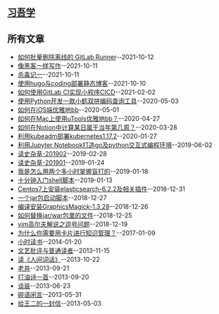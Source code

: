 ## [习吾学](https://xwlearn.com)

## 所有文章
- [如何批量删除离线的 GitLab Runner](https://xwlearn.com/howto-delete-offline-gitlab-runners-in-batches)--2021-10-12
- [像黑客一样写作](https://xwlearn.com/hacker-writer)--2021-10-11
- [杀毒记一](https://xwlearn.com/antivirus1)--2021-10-11
- [使用hugo与coding部署静态博客](https://xwlearn.com/howto-deploy-static-blog-with-hugo-and-coding)--2021-10-10
- [如何使用GitLab CI实现小程序CICD](https://xwlearn.com/howto-achieve-miniprogram-cicd-with-gitlab-ci)--2021-02-02
- [使用Python开发一款小鹤双拼编码查询工具](https://xwlearn.com/howto-quickly-make-a-tool-for-xhup)--2020-05-03
- [如何在iOS端优雅地bb](https://xwlearn.com/howto-graciously-bb-in-ios)--2020-05-01
- [如何在Mac上使用uTools优雅地bb？](https://xwlearn.com/howto-graciously-bb-in-mac)--2020-04-27
- [如何在Notion中计算某日属于当年第几周？](https://xwlearn.com/howto-get-the-week-of-year-in-notion)--2020-03-28
- [利用kubeadm部署kubernetes1.17.2](https://xwlearn.com/how-to-config-k8s-1.17.2-with-kubea)--2020-01-27
- [利用Jupyter Notebook打造go及python交互式编程环境](https://xwlearn.com/how-to-config-go-python-kernel-for-jupyter-notebook)--2019-06-02
- [读史杂草-201902](https://xwlearn.com/history-cards-201902)--2019-02-28
- [读史杂草-201901](https://xwlearn.com/history-cards-201901)--2019-01-24
- [我是怎么用两个多小时掌握盲打的](https://xwlearn.com/how-do-i-master-touch-type-in-two-hours)--2019-01-18
- [十分钟入门shell脚本](https://xwlearn.com/shell-scripts-abc)--2019-01-13
- [Centos7上安装elasticsearch-6.2.2及相关插件](https://xwlearn.com/howto-setup-elasticsearch-6.2.2-in-centos)--2018-12-31
- [一个jar包启动脚本](https://xwlearn.com/start-up-script-of-jar-package)--2018-12-27
- [编译安装GraphicsMagick-1.3.28](https://xwlearn.com/howto-compile-graphics-magick-1.3.28)--2018-12-26
- [如何替换jar/war包里的文件](https://xwlearn.com/howto-replace-file-in-war-package)--2018-12-25
- [vim高尔夫解说之逗号问题](https://xwlearn.com/vimgolf-comma-trouble)--2018-12-19
- [为什么你需要用卡片进行知识管理？](https://xwlearn.com/why-do-you-need-cards-to-manage-knownage)--2017-01-09
- [小时读书](https://xwlearn.com/read-book-in-childhoo)--2014-01-20
- [文艺批评与普通读者](https://xwlearn.com/literary-criticism-and-common-reader)--2013-11-15
- [读《人间词话》](https://xwlearn.com/read-human-words)--2013-10-22
- [老井](https://xwlearn.com/old-well)--2013-09-21
- [打油诗一首](https://xwlearn.com/oggerel)--2013-09-20
- [谈装](https://xwlearn.com/talk-about-hypocrisy)--2013-06-23
- [碎语闲言](https://xwlearn.com/y-feeling)--2013-05-31
- [给王二的一封信](https://xwlearn.com/a-letter-to-wang)--2013-05-03
